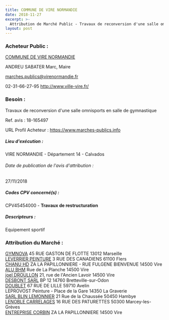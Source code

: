 ```yaml
---
title: COMMUNE DE VIRE NORMANDIE
date: 2018-11-27
excerpt: >-
  Attribution de Marché Public - Travaux de reconversion d'une salle omnisports en salle de gymnastique
layout: post
---
```


### Acheteur Public : 
<a href="/acheteur-133/siren-200060176"> COMMUNE DE VIRE NORMANDIE</a><br/>

ANDREU SABATER Marc, Maire

marches.publics@virenormandie.fr

02-31-66-27-95
http://www.ville-vire.fr/
### Besoin :

Travaux de reconversion d'une salle omnisports en salle de gymnastique

Ref. avis : 18-165497

URL Profil Acheteur : https://www.marches-publics.info

##### Lieu d'exécution :

VIRE NORMANDIE - Département 14 - Calvados

###### Date de publication de l'avis d'attribution : 
27/11/2018

##### Codes CPV concerné(s) :
CPV45454000 - **Travaux de restructuration** <br/>

##### Descripteurs :
Equipement sportif <br/>

### Attribution du Marché :
<a href="/entreprise-554/siren-395080138"> GYMNOVA</a>    45 RUE GASTON DE FLOTTE 13012 Marseille <br/>
<a href="/entreprise-551/siren-377150065"> LEVERRIER PEINTURE</a>    3 RUE DES CANADIENS 61100 Flers <br/>
<a href="/entreprise-561/siren-438950602"> CHANU HD</a>    ZA LA PAPILLONNIERE - RUE FULGENE BIENVENUE 14500 Vire <br/>
<a href="/entreprise-577/siren-804704229"> ALU BHM</a>    Rue de La Planche 14500 Vire <br/>
<a href="/entreprise-564/siren-480580703"> joel DROULLON</a>    21, rue de l'Ancien Lavoir 14500 Vire <br/>
<a href="/entreprise-563/siren-450148986"> DESBONT SARL</a>    BP 12 14760 Bretteville-sur-Odon <br/>
<a href="/entreprise-547/siren-330542325"> DOUBLET</a>    67 RUE DE LILLE 59710 Avelin <br/>
LEPROVOST Peinture - Place de la Gare 14350 La Graverie <br/>
<a href="/entreprise-579/siren-821774536"> SARL BLIN LEMONNIER</a>    21 Rue de la Chaussée 50450 Hambye <br/>
<a href="/entreprise-564/siren-480910942"> LENOBLE CARRELAGES</a>    16 RUE DES PATURETTES 50300 Marcey-les-Grèves <br/>
<a href="/entreprise-560/siren-434467361"> ENTREPRISE CORBIN</a>    ZA LA PAPILLONNIERE 14500 Vire <br/>
